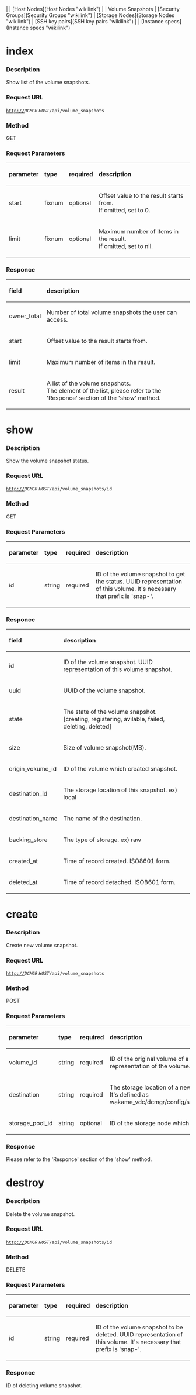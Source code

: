 <Instances> | <Images> | [Host Nodes](Host Nodes "wikilink") | <Volumes>
| Volume Snapshots | [Security Groups](Security Groups "wikilink") |
[Storage Nodes](Storage Nodes "wikilink") | [SSH key
pairs](SSH key pairs "wikilink") | <Networks> | [Instance
specs](Instance specs "wikilink")

**index**
=========

### Description

Show list of the volume snapshots.

### Request URL

[`http://`](http://)*`DCMGR` `HOST`*`/api/volume_snapshots`

### Method

GET

### Request Parameters

<table>
<thead>
<tr class="header">
<th align="left"><p>parameter</p></th>
<th align="left"><p>type</p></th>
<th align="left"><p>required</p></th>
<th align="left"><p>description</p></th>
</tr>
</thead>
<tbody>
<tr class="odd">
<td align="left"><p>start</p></td>
<td align="left"><p>fixnum</p></td>
<td align="left"><p>optional</p></td>
<td align="left"><p>Offset value to the result starts from.<br />If omitted, set to 0.</p></td>
</tr>
<tr class="even">
<td align="left"><p>limit</p></td>
<td align="left"><p>fixnum</p></td>
<td align="left"><p>optional</p></td>
<td align="left"><p>Maximum number of items in the result.<br />If omitted, set to nil.</p></td>
</tr>
</tbody>
</table>

### Responce

<table>
<thead>
<tr class="header">
<th align="left"><p>field</p></th>
<th align="left"><p>description</p></th>
</tr>
</thead>
<tbody>
<tr class="odd">
<td align="left"><p>owner_total</p></td>
<td align="left"><p>Number of total volume snapshots the user can access.</p></td>
</tr>
<tr class="even">
<td align="left"><p>start</p></td>
<td align="left"><p>Offset value to the result starts from.</p></td>
</tr>
<tr class="odd">
<td align="left"><p>limit</p></td>
<td align="left"><p>Maximum number of items in the result.</p></td>
</tr>
<tr class="even">
<td align="left"><p>result</p></td>
<td align="left"><p>A list of the volume snapshots.<br />The element of the list, please refer to the 'Responce' section of the 'show' method.</p></td>
</tr>
</tbody>
</table>

**show**
========

### Description

Show the volume snapshot status.

### Request URL

[`http://`](http://)*`DCMGR` `HOST`*`/api/volume_snapshots/id`

### Method

GET

### Request Parameters

<table>
<thead>
<tr class="header">
<th align="left"><p>parameter</p></th>
<th align="left"><p>type</p></th>
<th align="left"><p>required</p></th>
<th align="left"><p>description</p></th>
</tr>
</thead>
<tbody>
<tr class="odd">
<td align="left"><p>id</p></td>
<td align="left"><p>string</p></td>
<td align="left"><p>required</p></td>
<td align="left"><p>ID of the volume snapshot to get the status. UUID representation of this volume. It's necessary that prefix is 'snap-'.</p></td>
</tr>
</tbody>
</table>

### Responce

<table>
<thead>
<tr class="header">
<th align="left"><p>field</p></th>
<th align="left"><p>description</p></th>
</tr>
</thead>
<tbody>
<tr class="odd">
<td align="left"><p>id</p></td>
<td align="left"><p>ID of the volume snapshot. UUID representation of this volume snapshot.</p></td>
</tr>
<tr class="even">
<td align="left"><p>uuid</p></td>
<td align="left"><p>UUID of the volume snapshot.</p></td>
</tr>
<tr class="odd">
<td align="left"><p>state</p></td>
<td align="left"><p>The state of the volume snapshot.<br />[creating, registering, avilable, failed, deleting, deleted]</p></td>
</tr>
<tr class="even">
<td align="left"><p>size</p></td>
<td align="left"><p>Size of volume snapshot(MB).</p></td>
</tr>
<tr class="odd">
<td align="left"><p>origin_vokume_id</p></td>
<td align="left"><p>ID of the volume which created snapshot.</p></td>
</tr>
<tr class="even">
<td align="left"><p>destination_id</p></td>
<td align="left"><p>The storage location of this snapshot. ex) local</p></td>
</tr>
<tr class="odd">
<td align="left"><p>destination_name</p></td>
<td align="left"><p>The name of the destination.</p></td>
</tr>
<tr class="even">
<td align="left"><p>backing_store</p></td>
<td align="left"><p>The type of storage. ex) raw</p></td>
</tr>
<tr class="odd">
<td align="left"><p>created_at</p></td>
<td align="left"><p>Time of record created. ISO8601 form.</p></td>
</tr>
<tr class="even">
<td align="left"><p>deleted_at</p></td>
<td align="left"><p>Time of record detached. ISO8601 form.</p></td>
</tr>
</tbody>
</table>

**create**
==========

### Description

Create new volume snapshot.

### Request URL

[`http://`](http://)*`DCMGR` `HOST`*`/api/volume_snapshots`

### Method

POST

### Request Parameters

<table>
<thead>
<tr class="header">
<th align="left"><p>parameter</p></th>
<th align="left"><p>type</p></th>
<th align="left"><p>required</p></th>
<th align="left"><p>description</p></th>
</tr>
</thead>
<tbody>
<tr class="odd">
<td align="left"><p>volume_id</p></td>
<td align="left"><p>string</p></td>
<td align="left"><p>required</p></td>
<td align="left"><p>ID of the original volume of a new snapshot. UUID representation of the volume.</p></td>
</tr>
<tr class="even">
<td align="left"><p>destination</p></td>
<td align="left"><p>string</p></td>
<td align="left"><p>required</p></td>
<td align="left"><p>The storage location of a new snapshot.<br />It's defined as wakame_vdc/dcmgr/config/snapshot_repojitory.yml.</p></td>
</tr>
<tr class="odd">
<td align="left"><p>storage_pool_id</p></td>
<td align="left"><p>string</p></td>
<td align="left"><p>optional</p></td>
<td align="left"><p>ID of the storage node which stores a snapshot.</p></td>
</tr>
</tbody>
</table>

### Responce

Please refer to the 'Responce' section of the 'show' method.

**destroy**
===========

### Description

Delete the volume snapshot.

### Request URL

[`http://`](http://)*`DCMGR` `HOST`*`/api/volume_snapshots/id`

### Method

DELETE

### Request Parameters

<table>
<thead>
<tr class="header">
<th align="left"><p>parameter</p></th>
<th align="left"><p>type</p></th>
<th align="left"><p>required</p></th>
<th align="left"><p>description</p></th>
</tr>
</thead>
<tbody>
<tr class="odd">
<td align="left"><p>id</p></td>
<td align="left"><p>string</p></td>
<td align="left"><p>required</p></td>
<td align="left"><p>ID of the volume snapshot to be deleted. UUID representation of this volume. It's necessary that prefix is 'snap-'.</p></td>
</tr>
</tbody>
</table>

### Responce

ID of deleting volume snapshot.
